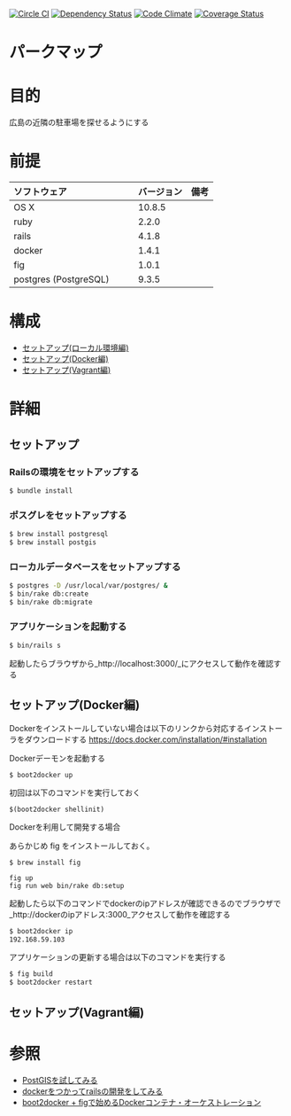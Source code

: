[![Circle CI](https://circleci.com/gh/parkmap-h/parkmap.svg?style=svg)](https://circleci.com/gh/parkmap-h/parkmap)
[![Dependency Status](https://gemnasium.com/parkmap-h/parkmap.svg)](https://gemnasium.com/parkmap-h/parkmap)
[![Code Climate](https://codeclimate.com/github/parkmap-h/parkmap/badges/gpa.svg)](https://codeclimate.com/github/parkmap-h/parkmap)
[![Coverage Status](https://coveralls.io/repos/parkmap-h/parkmap/badge.svg)](https://coveralls.io/r/parkmap-h/parkmap)

パークマップ
===
# 目的
広島の近隣の駐車場を探せるようにする

# 前提
| ソフトウェア     | バージョン    | 備考         |
|:---------------|:-------------|:------------|
| OS X           |10.8.5        |             |
| ruby      　　 |2.2.0        |             |
| rails     　　 |4.1.8        |             |
| docker    　　 |1.4.1        |             |
| fig       　　 |1.0.1        |             |
| postgres (PostgreSQL)    　　 |9.3.5        |             |
# 構成
+ [セットアップ(ローカル環境編)](#1)
+ [セットアップ(Docker編)](#2)
+ [セットアップ(Vagrant編)](#3)

# 詳細
## <a name="1">セットアップ</a>
### Railsの環境をセットアップする
```bash
$ bundle install
```

### ポスグレをセットアップする
```bash
$ brew install postgresql
$ brew install postgis
```

### ローカルデータベースをセットアップする
```bash
$ postgres -D /usr/local/var/postgres/ &
$ bin/rake db:create
$ bin/rake db:migrate
```

### アプリケーションを起動する
```bash
$ bin/rails s
```
起動したらブラウザから_http://localhost:3000/_にアクセスして動作を確認する

## <a name="2">セットアップ(Docker編)</a>
Dockerをインストールしていない場合は以下のリンクから対応するインストーラをダウンロードする
https://docs.docker.com/installation/#installation

Dockerデーモンを起動する
```
$ boot2docker up
```
初回は以下のコマンドを実行しておく
```
$(boot2docker shellinit)
```

Dockerを利用して開発する場合

あらかじめ fig をインストールしておく。
```
$ brew install fig
```

```
fig up
fig run web bin/rake db:setup
```

起動したら以下のコマンドでdockerのipアドレスが確認できるのでブラウザで_http://dockerのipアドレス:3000_アクセスして動作を確認する
```bash
$ boot2docker ip
192.168.59.103
```

アプリケーションの更新する場合は以下のコマンドを実行する
```bash
$ fig build
$ boot2docker restart
```

## <a name="3">セットアップ(Vagrant編)</a>

# 参照
+ [PostGISを試してみる](http://blog.eiel.info/blog/2014/12/11/postgis-abc/)
+ [dockerをつかってrailsの開発をしてみる](http://qiita.com/eielh/items/754c1f785e66e3c4cee0)
+ [boot2docker + figで始めるDockerコンテナ・オーケストレーション](http://dev.classmethod.jp/server-side/docker-server-side/orchestration-with-boot2docker-fig/)
